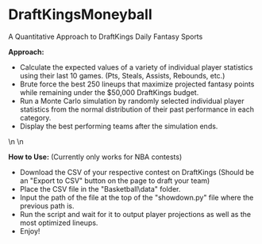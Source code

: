 # DraftKingsMoneyball
A Quantitative Approach to DraftKings Daily Fantasy Sports


**Approach:**

- Calculate the expected values of a variety of individual player statistics using their last 10 games. (Pts, Steals, Assists, Rebounds, etc.)
- Brute force the best 250 lineups that maximize projected fantasy points while remaining under the $50,000 DraftKings budget.
- Run a Monte Carlo simulation by randomly selected individual player statistics from the normal distribution of their past performance in each category.
- Display the best performing teams after the simulation ends.

\n
\n

**How to Use:**
(Currently only works for NBA contests)
- Download the CSV of your respective contest on DraftKings (Should be an "Export to CSV" button on the page to draft your team)
- Place the CSV file in the "Basketball\data\" folder.
- Input the path of the file at the top of the "showdown.py" file where the previous path is.
- Run the script and wait for it to output player projections as well as the most optimized lineups.
- Enjoy!
